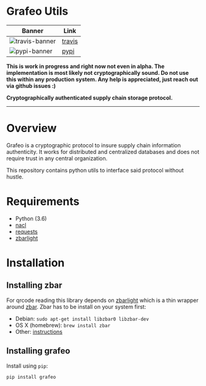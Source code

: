 # Grafeo Utils
| Banner | Link |
| ------ | ----- |
| ![travis-banner](https://travis-ci.org/lkskstlr/grafeo-utils.svg?branch=master) | [travis](https://travis-ci.org/lkskstlr/grafeo-utils?branch=master) |
| ![pypi-banner](https://img.shields.io/pypi/v/grafeo.svg) | [pypi](https://pypi.python.org/pypi/grafeo) |

**This is work in progress and right now not even in alpha. The implementation is most likely not cryptographically sound. Do not use this within any production system. Any help is appreciated, just reach out via github issues :)**


**Cryptographically authenticated supply chain storage protocol.**

---

# Overview
Grafeo is a cryptographic protocol to insure supply chain information authenticity. It works for distributed and centralized databases and does not require trust in any central organization.

This repository contains python utils to interface said protocol without hustle.

# Requirements

* Python (3.6)
* [nacl](https://github.com/pyca/pynacl) 
* [requests](https://github.com/requests/requests)
* [zbarlight](https://github.com/Polyconseil/zbarlight)

# Installation
## Installing zbar
For qrcode reading this library depends on [zbarlight](https://github.com/Polyconseil/zbarlight) which is a thin wrapper around [zbar](http://zbar.sourceforge.net). Zbar has to be install on your system first:

* Debian: `sudo apt-get install libzbar0 libzbar-dev`
* OS X (homebrew): `brew install zbar`
* Other: [instructions](https://github.com/Polyconseil/zbarlight#installation)

## Installing grafeo
Install using `pip`:
```bash
pip install grafeo
```